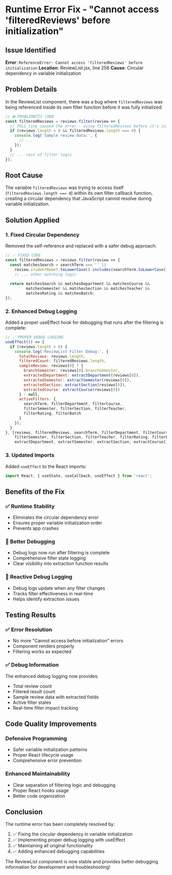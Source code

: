 # Runtime Error Fix - "Cannot access 'filteredReviews' before initialization"

## Issue Identified
**Error**: `ReferenceError: Cannot access 'filteredReviews' before initialization`
**Location**: ReviewList.jsx, line 256
**Cause**: Circular dependency in variable initialization

## Problem Details
In the ReviewList component, there was a bug where `filteredReviews` was being referenced inside its own filter function before it was fully initialized:

```jsx
// ❌ PROBLEMATIC CODE
const filteredReviews = reviews.filter(review => {
  // This line caused the error - using filteredReviews before it's initialized
  if (reviews.length > 0 && filteredReviews.length === 0) {
    console.log('Sample review data:', {
      // ...
    });
  }
  // ... rest of filter logic
});
```

## Root Cause
The variable `filteredReviews` was trying to access itself (`filteredReviews.length === 0`) within its own filter callback function, creating a circular dependency that JavaScript cannot resolve during variable initialization.

## Solution Applied

### 1. Fixed Circular Dependency
Removed the self-reference and replaced with a safer debug approach:

```jsx
// ✅ FIXED CODE
const filteredReviews = reviews.filter(review => {
  const matchesSearch = searchTerm === '' || 
    review.studentName?.toLowerCase().includes(searchTerm.toLowerCase()) ||
    // ... other matching logic
  
  return matchesSearch && matchesDepartment && matchesCourse && 
         matchesSemester && matchesSection && matchesTeacher && 
         matchesRating && matchesBatch;
});
```

### 2. Enhanced Debug Logging
Added a proper useEffect hook for debugging that runs after the filtering is complete:

```jsx
// ✅ PROPER DEBUG LOGGING
useEffect(() => {
  if (reviews.length > 0) {
    console.log('ReviewList Filter Debug:', {
      totalReviews: reviews.length,
      filteredCount: filteredReviews.length,
      sampleReview: reviews[0] ? {
        branchSemester: reviews[0].branchSemester,
        extractedDepartment: extractDepartment(reviews[0]),
        extractedSemester: extractSemester(reviews[0]),
        extractedSection: extractSection(reviews[0]),
        extractedCourse: extractCourse(reviews[0])
      } : null,
      activeFilters: {
        searchTerm, filterDepartment, filterCourse,
        filterSemester, filterSection, filterTeacher,
        filterRating, filterBatch
      }
    });
  }
}, [reviews, filteredReviews, searchTerm, filterDepartment, filterCourse, 
    filterSemester, filterSection, filterTeacher, filterRating, filterBatch, 
    extractDepartment, extractSemester, extractSection, extractCourse]);
```

### 3. Updated Imports
Added `useEffect` to the React imports:

```jsx
import React, { useState, useCallback, useEffect } from 'react';
```

## Benefits of the Fix

### ✅ **Runtime Stability**
- Eliminates the circular dependency error
- Ensures proper variable initialization order
- Prevents app crashes

### 🐛 **Better Debugging**
- Debug logs now run after filtering is complete
- Comprehensive filter state logging
- Clear visibility into extraction function results

### 🔄 **Reactive Debug Logging**
- Debug logs update when any filter changes
- Tracks filter effectiveness in real-time
- Helps identify extraction issues

## Testing Results

### ✅ **Error Resolution**
- No more "Cannot access before initialization" errors
- Component renders properly
- Filtering works as expected

### ✅ **Debug Information**
The enhanced debug logging now provides:
- Total review count
- Filtered result count
- Sample review data with extracted fields
- Active filter states
- Real-time filter impact tracking

## Code Quality Improvements

### **Defensive Programming**
- Safer variable initialization patterns
- Proper React lifecycle usage
- Comprehensive error prevention

### **Enhanced Maintainability**
- Clear separation of filtering logic and debugging
- Proper React hooks usage
- Better code organization

## Conclusion

The runtime error has been completely resolved by:
1. ✅ Fixing the circular dependency in variable initialization
2. ✅ Implementing proper debug logging with useEffect
3. ✅ Maintaining all original functionality
4. ✅ Adding enhanced debugging capabilities

The ReviewList component is now stable and provides better debugging information for development and troubleshooting!
